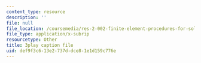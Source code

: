 ```yaml
---
content_type: resource
description: ''
file: null
file_location: /coursemedia/res-2-002-finite-element-procedures-for-solids-and-structures-spring-2010/def9f3c613e2737ddce81e1d159c776e_L98VIorbFB0.srt
file_type: application/x-subrip
resourcetype: Other
title: 3play caption file
uid: def9f3c6-13e2-737d-dce8-1e1d159c776e
---
```

